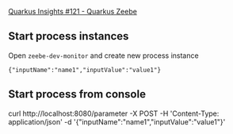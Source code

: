 
[Quarkus Insights #121 - Quarkus Zeebe](https://www.youtube.com/watch?v=LA50HS3jNoE&list=PLsM3ZE5tGAVatO65JIxgskQh-OKoqM4F2)

## Start process instances

Open `zeebe-dev-monitor` and create new process instance

```shell
{"inputName":"name1","inputValue":"value1"}
``` 

## Start process from console

curl http://localhost:8080/parameter -X POST -H 'Content-Type: application/json' -d '{"inputName":"name1","inputValue":"value1"}'

